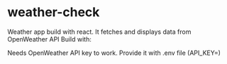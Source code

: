 # weather-check
Weather app build with react. It fetches and displays data from OpenWeather API
Build with:



Needs  OpenWeather API key to work. Provide it with .env file (API_KEY=<key>)

